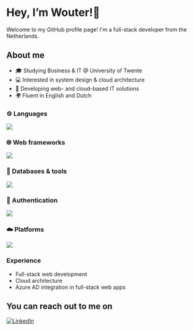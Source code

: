 # Hey, I’m Wouter!👋
Welcome to my GitHub profile page! I'm a full-stack developer from the Netherlands.

## About me
- 🎓 Studying Business & IT @ University of Twente
- 💻 Interested in system design & cloud architecture
- 🏫 Developing web- and cloud-based IT solutions
- 🌍 Fluent in English and Dutch

### ⚙️ Languages
[![](https://skillicons.dev/icons?i=java,ts,js,py)](https://skillicons.dev)  

### 🌐 Web frameworks
[![](https://skillicons.dev/icons?i=next,nodejs,react,angular)](https://skillicons.dev)  

### 💾 Databases & tools
[![](https://skillicons.dev/icons?i=postgres,mysql,mongodb,firebase)](https://skillicons.dev)  

### 🔑 Authentication
[![](https://skillicons.dev/icons?i=azure,gcp,firebase)](https://skillicons.dev)  

### ☁️ Platforms
[![](https://skillicons.dev/icons?i=docker,linux,cloudflare,gcp,azure)](https://skillicons.dev)  


### Experience
- Full-stack web development
- Cloud architecture
- Azure AD integration in full-stack web apps


## You can reach out to me on
<a href="https://www.linkedin.com/in/wouter-deen/" target="_blank">![LinkedIn](https://img.shields.io/badge/linkedin-%230077B5.svg?style=for-the-badge&logo=linkedin&logoColor=white)</a>

